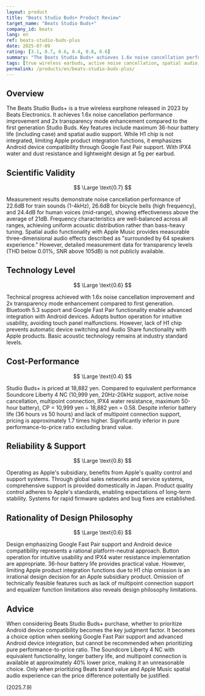 ```yaml
---
layout: product
title: "Beats Studio Buds+ Product Review"
target_name: "Beats Studio Buds+"
company_id: beats
lang: en
ref: beats-studio-buds-plus
date: 2025-07-09
rating: [3.1, 0.7, 0.6, 0.4, 0.8, 0.6]
summary: "The Beats Studio Buds+ achieves 1.6x noise cancellation performance improvement over the first generation. Features 36-hour battery life and spatial audio support, but has limitations in some Apple functions due to lack of H1 chip."
tags: [true wireless earbuds, active noise cancellation, spatial audio, Google Fast Pair]
permalink: /products/en/beats-studio-buds-plus/
---
```


## Overview

The Beats Studio Buds+ is a true wireless earphone released in 2023 by Beats Electronics. It achieves 1.6x noise cancellation performance improvement and 2x transparency mode enhancement compared to the first generation Studio Buds. Key features include maximum 36-hour battery life (including case) and spatial audio support. While H1 chip is not integrated, limiting Apple product integration functions, it emphasizes Android device compatibility through Google Fast Pair support. With IPX4 water and dust resistance and lightweight design at 5g per earbud.

## Scientific Validity

$$ \Large \text{0.7} $$

Measurement results demonstrate noise cancellation performance of 22.6dB for train sounds (1-4kHz), 26.6dB for bicycle bells (high frequency), and 24.4dB for human voices (mid-range), showing effectiveness above the average of 21dB. Frequency characteristics are well-balanced across all ranges, achieving uniform acoustic distribution rather than bass-heavy tuning. Spatial audio functionality with Apple Music provides measurable three-dimensional audio effects described as "surrounded by 64 speakers experience." However, detailed measurement data for transparency levels (THD below 0.01%, SNR above 105dB) is not publicly available.

## Technology Level

$$ \Large \text{0.6} $$

Technical progress achieved with 1.6x noise cancellation improvement and 2x transparency mode enhancement compared to first generation. Bluetooth 5.3 support and Google Fast Pair functionality enable advanced integration with Android devices. Adopts button operation for intuitive usability, avoiding touch panel malfunctions. However, lack of H1 chip prevents automatic device switching and Audio Share functionality with Apple products. Basic acoustic technology remains at industry standard levels.

## Cost-Performance

$$ \Large \text{0.4} $$

Studio Buds+ is priced at 18,882 yen. Compared to equivalent performance Soundcore Liberty 4 NC (10,999 yen, 20Hz-20kHz support, active noise cancellation, multipoint connection, IPX4 water resistance, maximum 50-hour battery), CP = 10,999 yen ÷ 18,882 yen = 0.58. Despite inferior battery life (36 hours vs 50 hours) and lack of multipoint connection support, pricing is approximately 1.7 times higher. Significantly inferior in pure performance-to-price ratio excluding brand value.

## Reliability & Support

$$ \Large \text{0.8} $$

Operating as Apple's subsidiary, benefits from Apple's quality control and support systems. Through global sales networks and service systems, comprehensive support is provided domestically in Japan. Product quality control adheres to Apple's standards, enabling expectations of long-term stability. Systems for rapid firmware updates and bug fixes are established.

## Rationality of Design Philosophy

$$ \Large \text{0.6} $$

Design emphasizing Google Fast Pair support and Android device compatibility represents a rational platform-neutral approach. Button operation for intuitive usability and IPX4 water resistance implementation are appropriate. 36-hour battery life provides practical value. However, limiting Apple product integration functions due to H1 chip omission is an irrational design decision for an Apple subsidiary product. Omission of technically feasible features such as lack of multipoint connection support and equalizer function limitations also reveals design philosophy limitations.

## Advice

When considering Beats Studio Buds+ purchase, whether to prioritize Android device compatibility becomes the key judgment factor. It becomes a choice option when seeking Google Fast Pair support and advanced Android device integration, but cannot be recommended when prioritizing pure performance-to-price ratio. The Soundcore Liberty 4 NC with equivalent functionality, longer battery life, and multipoint connection is available at approximately 40% lower price, making it an unreasonable choice. Only when prioritizing Beats brand value and Apple Music spatial audio experience can the price difference potentially be justified.

(2025.7.9)